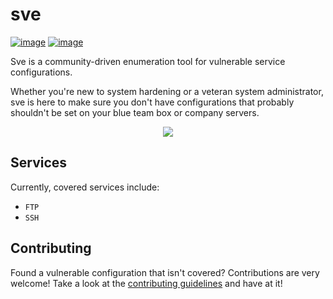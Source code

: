 # sve


[![image](https://img.shields.io/badge/version-0.2.0-blue.svg)](https://github.com/bl0nd/sve)
[![image](https://img.shields.io/badge/license-MIT-green.svg)](https://github.com/bl0nd/sve)
<!--[![image](https://img.shields.io/badge/contributors.svg)](https://pypi.org/project/sve/)-->
<!--[![image](https://img.shields.io/badge/vulnerabilities.svg)](https://pypi.org/project/sve/)-->

Sve is a community-driven enumeration tool for vulnerable service configurations.

Whether you're new to system hardening or a veteran system administrator, sve is here to make sure you don't have configurations that probably shouldn't be set on your blue team box or company servers.

<!--<p align="center"> <img src="https://user-images.githubusercontent.com/25558240/50747864-d769a800-11fb-11e9-9220-ba7e9c83482c.png"></p>-->
<!--<p align="center"> <img src="https://user-images.githubusercontent.com/25558240/51778515-ba701880-20c7-11e9-849c-8494a4fb5a62.png"></p>-->
<p align="center"> <img src="https://user-images.githubusercontent.com/25558240/51778758-1f783e00-20c9-11e9-9b30-277c56e97175.png"></p>


## Services
Currently, covered services include:
* `FTP`
* `SSH`


## Contributing
Found a vulnerable configuration that isn't covered? Contributions are very welcome! Take a look at the [contributing guidelines](https://github.com/bl0nd/sve/blob/master/CONTRIBUTING.md) and have at it! 
 

